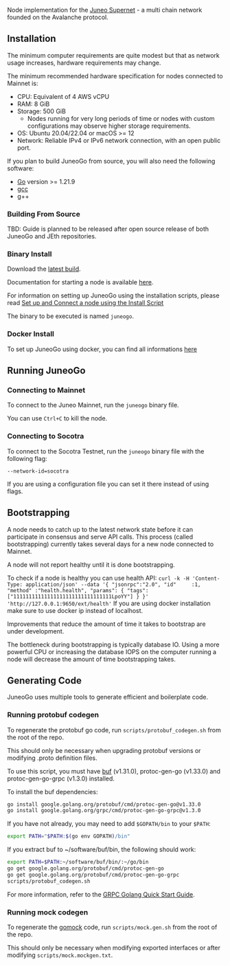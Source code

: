 Node implementation for the [Juneo Supernet](https://juneo.com) -
a multi chain network founded on the Avalanche protocol.

## Installation

The minimum computer requirements are quite modest but that as network usage increases, hardware requirements may change.

The minimum recommended hardware specification for nodes connected to Mainnet is:

- CPU: Equivalent of 4 AWS vCPU
- RAM: 8 GiB
- Storage: 500 GiB
  - Nodes running for very long periods of time or nodes with custom configurations may observe higher storage requirements.
- OS: Ubuntu 20.04/22.04 or macOS >= 12
- Network: Reliable IPv4 or IPv6 network connection, with an open public port.

If you plan to build JuneoGo from source, you will also need the following software:

- [Go](https://golang.org/doc/install) version >= 1.21.9
- [gcc](https://gcc.gnu.org/)
- g++

### Building From Source

TBD: Guide is planned to be released after open source release of both JuneoGo and JEth repositories.

### Binary Install

Download the [latest build](https://github.com/Juneo-io/juneogo-binaries).

Documentation for starting a node is available [here](https://docs.juneo.com).

For information on setting up JuneoGo using the installation scripts, please read [Set up and Connect a node using the Install Script](https://docs.juneo.com/intro/build/set-up-and-connect-a-node)

The binary to be executed is named `juneogo`.

### Docker Install

To set up JuneoGo using docker, you can find all informations [here](https://github.com/Juneo-io/juneogo-docker)

## Running JuneoGo

### Connecting to Mainnet

To connect to the Juneo Mainnet, run the `juneogo` binary file.

You can use `Ctrl+C` to kill the node.

### Connecting to Socotra

To connect to the Socotra Testnet, run the `juneogo` binary file with the following flag:

`--network-id=socotra`

If you are using a configuration file you can set it there instead of using flags.

## Bootstrapping

A node needs to catch up to the latest network state before it can participate in consensus and serve API calls. This process (called bootstrapping) currently takes several days for a new node connected to Mainnet.

A node will not report healthy until it is done bootstrapping.

To check if a node is healthy you can use health API:
`curl -k -H 'Content-Type: application/json' --data '{
    "jsonrpc":"2.0",
    "id"     :1,
    "method" :"health.health",
    "params": {
        "tags": ["11111111111111111111111111111111LpoYY"]
    }
}' 'http://127.0.0.1:9650/ext/health'`
If you are using docker installation make sure to use docker ip instead of localhost.

Improvements that reduce the amount of time it takes to bootstrap are under development.

The bottleneck during bootstrapping is typically database IO. Using a more powerful CPU or increasing the database IOPS on the computer running a node will decrease the amount of time bootstrapping takes.

## Generating Code

JuneoGo uses multiple tools to generate efficient and boilerplate code.

### Running protobuf codegen

To regenerate the protobuf go code, run `scripts/protobuf_codegen.sh` from the root of the repo.

This should only be necessary when upgrading protobuf versions or modifying .proto definition files.

To use this script, you must have [buf](https://docs.buf.build/installation) (v1.31.0), protoc-gen-go (v1.33.0) and protoc-gen-go-grpc (v1.3.0) installed.

To install the buf dependencies:

```sh
go install google.golang.org/protobuf/cmd/protoc-gen-go@v1.33.0
go install google.golang.org/grpc/cmd/protoc-gen-go-grpc@v1.3.0
```

If you have not already, you may need to add `$GOPATH/bin` to your `$PATH`:

```sh
export PATH="$PATH:$(go env GOPATH)/bin"
```

If you extract buf to ~/software/buf/bin, the following should work:

```sh
export PATH=$PATH:~/software/buf/bin/:~/go/bin
go get google.golang.org/protobuf/cmd/protoc-gen-go
go get google.golang.org/protobuf/cmd/protoc-gen-go-grpc
scripts/protobuf_codegen.sh
```

For more information, refer to the [GRPC Golang Quick Start Guide](https://grpc.io/docs/languages/go/quickstart/).

### Running mock codegen

To regenerate the [gomock](https://github.com/uber-go/mock) code, run `scripts/mock.gen.sh` from the root of the repo.

This should only be necessary when modifying exported interfaces or after modifying `scripts/mock.mockgen.txt`.
